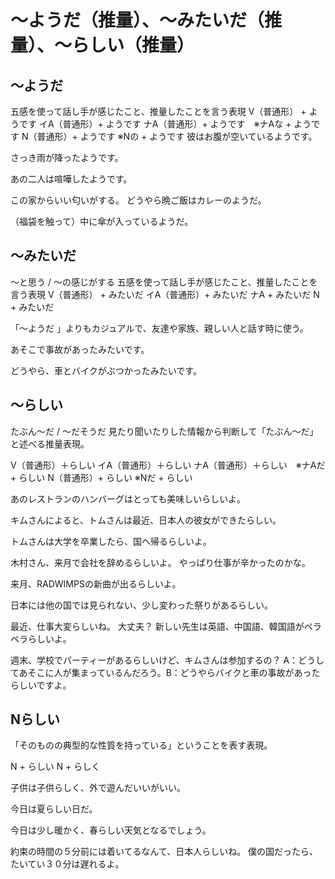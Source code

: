 # 〜ようだ（推量）、〜みたいだ（推量）、〜らしい（推量）



## 〜ようだ
五感を使って話し手が感じたこと、推量したことを言う表現
V（普通形） + ようです イA（普通形）+ ようです ナA（普通形）+ ようです　※ナAな + ようです N（普通形）+ ようです    ※Nの + ようです
彼はお腹が空いているようです。

さっき雨が降ったようです。

あの二人は喧嘩したようです。

この家からいい匂いがする。
どうやら晩ご飯はカレーのようだ。

（福袋を触って）中に傘が入っているようだ。




## 〜みたいだ
〜と思う / 〜の感じがする 五感を使って話し手が感じたこと、推量したことを言う表現
V（普通形） + みたいだ イA（普通形）+ みたいだ ナA + みたいだ N + みたいだ

「〜ようだ 」よりもカジュアルで、友達や家族、親しい人と話す時に使う。

あそこで事故があったみたいです。

どうやら、車とバイクがぶつかったみたいです。

## 〜らしい
たぶん〜だ / 〜だそうだ 見たり聞いたりした情報から判断して「たぶん〜だ」と述べる推量表現。

V（普通形）＋らしい イA（普通形）＋らしい ナA（普通形）＋らしい　※ナAだ + らしい N（普通形）+ らしい  ※Nだ + らしい

あのレストランのハンバーグはとっても美味しいらしいよ。

キムさんによると、トムさんは最近、日本人の彼女ができたらしい。

トムさんは大学を卒業したら、国へ帰るらしいよ。

木村さん、来月で会社を辞めるらしいよ。
やっぱり仕事が辛かったのかな。

来月、RADWIMPSの新曲が出るらしいよ。

日本には他の国では見られない、少し変わった祭りがあるらしい。

最近、仕事大変らしいね。
大丈夫？
新しい先生は英語、中国語、韓国語がペラペラらしいよ。

週末、学校でパーティーがあるらしいけど、キムさんは参加するの？
A：どうしてあそこに人が集まっているんだろう。B：どうやらバイクと車の事故があったらしいですよ。

## Nらしい
「そのものの典型的な性質を持っている」ということを表す表現。

N + らしい N + らしく

子供は子供らしく、外で遊んだいいがいい。

今日は夏らしい日だ。

今日は少し暖かく、春らしい天気となるでしょう。

約束の時間の５分前には着いてるなんて、日本人らしいね。
僕の国だったら、たいてい３０分は遅れるよ。
